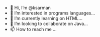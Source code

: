 - 👋 Hi, I’m @ksarman
- 👀 I’m interested in programs languages...
- 🌱 I’m currently learning on HTML...
- 💞️ I’m looking to collaborate on Java...
- 📫 How to reach me ...

<!---
ksarman/ksarman is a ✨ special ✨ repository because its `README.md` (this file) appears on your GitHub profile.
You can click the Preview link to take a look at your changes.
--->
